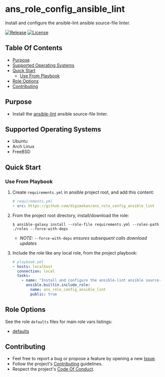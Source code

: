 # ans_role_config_ansible_lint

Install and configure the ansible-lint ansible source-file linter.

[![Release](https://img.shields.io/github/release/digimokan/ans_role_config_ansible_lint.svg?label=release)](https://github.com/digimokan/ans_role_config_ansible_lint/releases/latest "Latest Release Notes")
[![License](https://img.shields.io/badge/license-MIT-blue.svg?label=license)](LICENSE.md "Project License")

## Table Of Contents

* [Purpose](#purpose)
* [Supported Operating Systems](#supported-operating-systems)
* [Quick Start](#quick-start)
    * [Use From Playbook](#use-from-playbook)
* [Role Options](#role-options)
* [Contributing](#contributing)

## Purpose

* Install the [ansible-lint](https://ansible.readthedocs.io/projects/lint/) ansible source-file linter.

## Supported Operating Systems

* Ubuntu
* Arch Linux
* FreeBSD

## Quick Start

### Use From Playbook

1. Create `requirements.yml` in ansible project root, and add this content:

   ```yaml
   # requirements.yml
   - src: https://github.com/digimokan/ans_role_config_ansible_lint
   ```

2. From the project root directory, install/download the role:

   ```shell
   $ ansible-galaxy install --role-file requirements.yml --roles-path ./roles --force-with-deps
   ```

   * _NOTE:_ `--force-with-deps` _ensures subsequent calls download updates_

3. Include the role like any local role, from the project playbook:

   ```yaml
   # playbook.yml
   - hosts: localhost
     connection: local
     tasks:
       - name: "Install and configure the ansible-lint ansible source-file linter"
         ansible.builtin.include_role:
           name: ans_role_config_ansible_lint
           public: true
   ```

## Role Options

See the role `defaults` files for main role vars listings:

  * [defaults](../defaults/main/)

## Contributing

* Feel free to report a bug or propose a feature by opening a new
  [Issue](https://github.com/digimokan/ans_role_config_ansible_lint/issues).
* Follow the project's [Contributing](CONTRIBUTING.md) guidelines.
* Respect the project's [Code Of Conduct](CODE_OF_CONDUCT.md).

